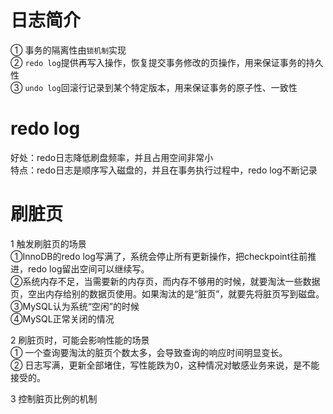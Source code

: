 # 日志简介
① 事务的隔离性由```锁机制```实现  
② ```redo log```提供再写入操作，恢复提交事务修改的页操作，用来保证事务的持久性  
③ ```undo log```回滚行记录到某个特定版本，用来保证事务的原子性、一致性

# redo log
好处：redo日志降低刷盘频率，并且占用空间非常小  
特点：redo日志是顺序写入磁盘的，并且在事务执行过程中，redo log不断记录  




# 刷脏页
1 触发刷脏页的场景  
①InnoDB的redo log写满了，系统会停止所有更新操作，把checkpoint往前推进，redo log留出空间可以继续写。  
②系统内存不足，当需要新的内存页，而内存不够用的时候，就要淘汰一些数据页，空出内存给别的数据页使用。如果淘汰的是“脏页”，就要先将脏页写到磁盘。  
③MySQL认为系统“空闲”的时候  
④MySQL正常关闭的情况  

2 刷脏页时，可能会影响性能的场景  
① 一个查询要淘汰的脏页个数太多，会导致查询的响应时间明显变长。  
② 日志写满，更新全部堵住，写性能跌为0，这种情况对敏感业务来说，是不能接受的。

3 控制脏页比例的机制  


